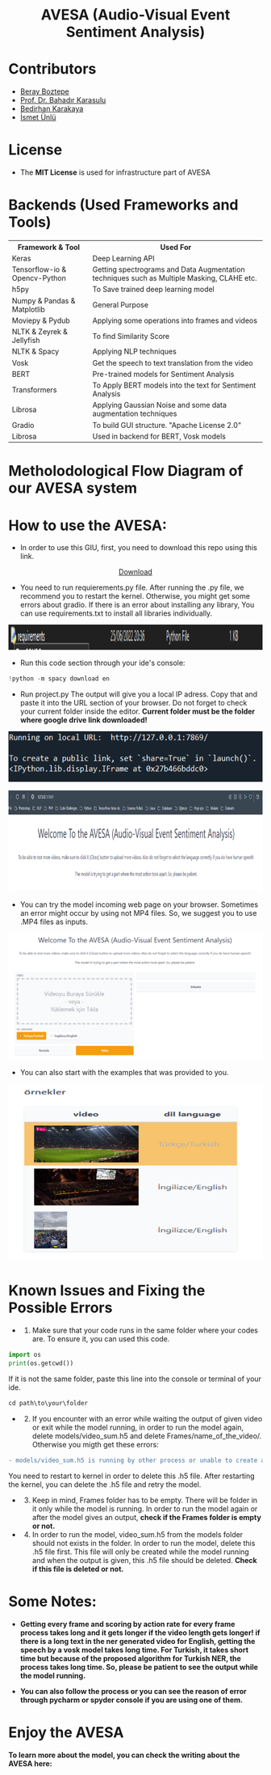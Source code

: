 <h1 align="center">AVESA (Audio-Visual Event Sentiment Analysis)</h1>

# Contributors
- <a href="https://github.com/berayboztepe" target="_blank">Beray Boztepe</a>
- <a href="https://scholar.google.com.tr/citations?user=NEhs3ttTIzkC&hl=tr" target="_blank">Prof. Dr. Bahadır Karasulu</a>
- <a href="https://github.com/bedirhankrkya/AVESA" target="_blank">Bedirhan Karakaya</a>
- <a href="https://github.com/ismetnl/AVESA" target="_blank">İsmet Ünlü</a>

# License
- The **MIT License** is used for infrastructure part of AVESA

# Backends (Used Frameworks and Tools)

<table>
  <tr>
    <th>Framework & Tool</th>
    <th>Used For</th>
  </tr>
  <tr>
    <td>Keras</td>
    <td>Deep Learning API</td>
  </tr>
  <tr>
    <td>Tensorflow-io & Opencv-Python</td>
    <td>Getting spectrograms and Data Augmentation techniques such as Multiple Masking, CLAHE etc.</td>
  </tr>
  <tr>
    <td>h5py</td>
    <td>To Save trained deep learning model</td>
  </tr>
  <tr>
    <td>Numpy & Pandas & Matplotlib </td>
    <td>General Purpose</td>
  </tr>
  <tr>
    <td>Moviepy & Pydub</td>
    <td>Applying some operations into frames and videos</td>
  </tr>
  <tr>
    <td>NLTK & Zeyrek & Jellyfish</td>
    <td>To find Similarity Score</td>
  </tr>
  <tr>
    <td>NLTK & Spacy</td>
    <td>Applying NLP techniques</td>
  </tr>
  <tr>
    <td>Vosk</td>
    <td>Get the speech to text translation from the video</td>
  </tr>
  <tr>
    <td>BERT</td>
    <td>Pre-trained models for Sentiment Analysis</td>
  </tr>
  <tr>
    <td>Transformers</td>
    <td>To Apply BERT models into the text for Sentiment Analysis</td>
  </tr>
  <tr>
    <td>Librosa</td>
    <td>Applying Gaussian Noise and some data augmentation techniques</td>
  </tr>
  <tr>
    <td>Gradio</td>
    <td>To build GUI structure. "Apache License 2.0"</td>
  </tr>
  <tr>
    <td>Librosa</td>
    <td>Used in backend for BERT, Vosk models</td>
  </tr>
</table>

# Metholodological Flow Diagram of our AVESA system

# How to use the AVESA:

- In order to use this GIU, first, you need to download this repo using this link.

<p align="center">
<a href="https://drive.google.com/drive/folders/1lvji1kKgQv_u-3GwBAYEgt-KuX0ei6yX?usp=sharing" target="_blank">Download</a>
</p>
 
- You need to run requierements.py file. After running the .py file, we recommend you to restart the kernel. Otherwise, you might get some errors about gradio. If there is an error about installing any library, You can use requirements.txt to install all libraries individually.

<p align="center">
<img src="img/reqirementsfile.png" width="600" height="50">
</p>

- Run this code section through your ide's console: 
```python
!python -m spacy download en
```

- Run project.py The output will give you a local IP adress. Copy that and paste it into the URL section of your browser. Do not forget to check your current folder inside the editor. **Current folder must be the folder where google drive link downloaded!**

<p align="center">
<img src="img/ip.png" width="600" height="100">
</p>

<p align="center">
<img src="img/paste.png" width="600" height="200">
</p>

- You can try the model incoming web page on your browser. Sometimes an error might occur by using not MP4 files. So, we suggest you to use .MP4 files as inputs.

<p align="center">
<img src="img/GIU.png" width="600" height="250">
</p>

- You can also start with the examples that was provided to you.

<p align="center">
<img src="img/samples.png" width="600" height="350">
</p>


# Known Issues and Fixing the Possible Errors

- 1) Make sure that your code runs in the same folder where your codes are. To ensure it, you can used this code.
```python
import os
print(os.getcwd())
```
If it is not the same folder, paste this line into the console or terminal of your ide.
```python
cd path\to\your\folder
```

- 2) If you encounter with an error while waiting the output of given video or exit while the model running, in order to run the model again, delete models/video_sum.h5 and delete Frames/name_of_the_video/. Otherwise you migth get these errors:
```diff
- models/video_sum.h5 is running by other process or unable to create a file, the file models/video_sum.h5 already exits:
```
You need to restart to kernel in order to delete this .h5 file. After restarting the kernel, you can delete the .h5 file and retry the model.

- 3) Keep in mind, Frames folder has to be empty. There will be folder in it only while the model is running. In order to run the model again or after the model gives an output, **check if the Frames folder is empty or not.**

- 4) In order to run the model, video_sum.h5 from the models folder should not exists in the folder. In order to run the model, delete this .h5 file first. This file will only be created while the model running and when the output is given, this .h5 file should be deleted. **Check if this file is deleted or not.**

# Some Notes:

- **Getting every frame and scoring by action rate for every frame process takes long and it gets longer if the video length gets longer! if there is a long text in the ner generated video for English, getting the speech by a vosk model takes long time. For Turkish, it takes short time but because of the proposed algorithm for Turkish NER, the process takes long time. So, please be patient to see the output while the model running.** 

- **You can also follow the process or you can see the reason of error through pycharm or spyder console if you are using one of them.**


# Enjoy the AVESA

**To learn more about the model, you can check the writing about the AVESA here:**

